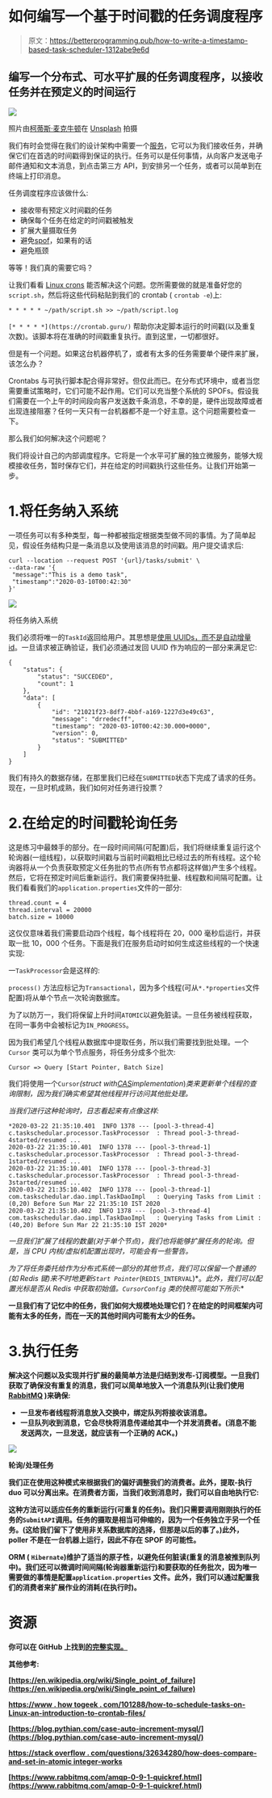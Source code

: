 # 如何编写一个基于时间戳的任务调度程序

> 原文：<https://betterprogramming.pub/how-to-write-a-timestamp-based-task-scheduler-1312abe9e6d>

## 编写一个分布式、可水平扩展的任务调度程序，以接收任务并在预定义的时间运行

![](img/16a3e4950066c65b57c8affc8dfe9040.png)

照片由[柯蒂斯·麦克牛顿](https://unsplash.com/@curtismacnewton?utm_source=unsplash&utm_medium=referral&utm_content=creditCopyText)在 [Unsplash](https://unsplash.com/s/photos/schedule?utm_source=unsplash&utm_medium=referral&utm_content=creditCopyText) 拍摄

我们有时会觉得在我们的设计架构中需要一个[服务](https://microservices.io/)，它可以为我们接收任务，并确保它们在首选的时间戳得到保证的执行。任务可以是任何事情，从向客户发送电子邮件通知和文本消息，到点击第三方 API，到安排另一个任务，或者可以简单到在终端上打印消息。

任务调度程序应该做什么:

*   接收带有预定义时间戳的任务
*   确保每个任务在给定的时间戳被触发
*   扩展大量摄取任务
*   避免[spof](https://en.wikipedia.org/wiki/Single_point_of_failure)，如果有的话
*   避免瓶颈

等等！我们真的需要它吗？

让我们看看 [Linux crons](https://www.howtogeek.com/101288/how-to-schedule-tasks-on-linux-an-introduction-to-crontab-files/) 能否解决这个问题。您所需要做的就是准备好您的`script.sh`，然后将这些代码粘贴到我们的 crontab ( `crontab -e`)上:

```
* * * * * ~/path/script.sh >> ~/path/script.log
```

`[* * * * *](https://crontab.guru/)` 帮助你决定脚本运行的时间戳(以及重复次数)。该脚本将在准确的时间戳重复执行。直到这里，一切都很好。

但是有一个问题。如果这台机器停机了，或者有太多的任务需要单个硬件来扩展，该怎么办？

Crontabs 与可执行脚本配合得非常好。但仅此而已。在分布式环境中，或者当您需要重试策略时，它们可能不起作用。它们可以充当整个系统的 SPOFs。假设我们需要在一个上午的时间段向客户发送数千条消息，不幸的是，硬件出现故障或者出现连接阻塞？任何一天只有一台机器都不是一个好主意。这个问题需要检查一下。

那么我们如何解决这个问题呢？

我们将设计自己的内部调度程序。它将是一个水平可扩展的独立微服务，能够大规模接收任务，暂时保存它们，并在给定的时间戳执行这些任务。让我们开始第一步。

# 1.将任务纳入系统

一项任务可以有多种类型，每一种都被指定根据类型做不同的事情。为了简单起见，假设任务结构只是一条消息以及使用该消息的时间戳。用户提交请求后:

```
curl --location --request POST '{url}/tasks/submit' \
--data-raw '{
 "message":"This is a demo task",
 "timestamp":"2020-03-10T00:42:30"
}'
```

![](img/aa4990681fb66b5e74ab1ea425905e8a.png)

将任务纳入系统

我们必须将唯一的`TaskId`返回给用户。其思想是[使用 UUIDs，而不是自动增量 id](https://blog.pythian.com/case-auto-increment-mysql/)。一旦请求被正确验证，我们必须通过发回 UUID 作为响应的一部分来满足它:

```
{
    "status": {
        "status": "SUCCEDED",
        "count": 1
    },
    "data": [
        {
            "id": "21021f23-8df7-4bbf-a169-1227d3e49c63",
            "message": "drredecff",
            "timestamp": "2020-03-10T00:42:30.000+0000",
            "version": 0,
            "status": "SUBMITTED"
        }
    ]
}
```

我们有持久的数据存储，在那里我们已经在`SUBMITTED`状态下完成了请求的任务。现在，一旦时机成熟，我们如何对任务进行投票？

# 2.在给定的时间戳轮询任务

这是练习中最棘手的部分。在一段时间间隔(可配置)后，我们将继续重复运行这个轮询器(一组线程)，以获取时间戳与当前时间戳相比已经过去的所有线程。这个轮询器将从一个负责获取预定义任务批的节点(所有节点都将这样做)产生多个线程。然后，它将在预定时间后重新运行。我们需要保持批量、线程数和间隔可配置。让我们看看我们的`application.properties`文件的一部分:

```
thread.count = 4
thread.interval = 20000
batch.size = 10000 
```

这仅仅意味着我们需要启动四个线程，每个线程将在 20，000 毫秒后运行，并获取一批 10，000 个任务。下面是我们在服务启动时如何生成这些线程的一个快速实现:

一`TaskProcessor`会是这样的:

`process()` 方法应标记为`Transactional`，因为多个线程(可从`*.*properties`文件配置)将从单个节点一次轮询数据库。

为了以防万一，我们将保留上升时间`ATOMIC`以避免脏读。一旦任务被线程获取，在同一事务中会被标记为`IN_PROGRESS`。

因为我们希望几个线程从数据库中提取任务，所以我们需要找到批处理。一个`Cursor` 类可以为单个节点服务，将任务分成多个批次:

```
Cursor => Query [Start Pointer, Batch Size]
```

我们将使用一个`Cursor`*(struct with[CAS](https://stackoverflow.com/questions/32634280/how-does-compare-and-set-in-atomicinteger-works)implementation*)*类来更新单个线程的查询限制，因为我们确实希望其他线程并行访问其他批处理。*

*当我们进行这种轮询时，日志看起来有点像这样:*

```
*2020-03-22 21:35:10.401  INFO 1378 --- [pool-3-thread-4] c.taskschedular.processor.TaskProcessor  : Thread pool-3-thread-4started/resumed ...
2020-03-22 21:35:10.401  INFO 1378 --- [pool-3-thread-1] c.taskschedular.processor.TaskProcessor  : Thread pool-3-thread-1started/resumed ...
2020-03-22 21:35:10.401  INFO 1378 --- [pool-3-thread-3] c.taskschedular.processor.TaskProcessor  : Thread pool-3-thread-3started/resumed ...
2020-03-22 21:35:10.402  INFO 1378 --- [pool-3-thread-1] com.taskschedular.dao.impl.TaskDaoImpl   : Querying Tasks from Limit : (0,20) Before Sun Mar 22 21:35:10 IST 2020
2020-03-22 21:35:10.402  INFO 1378 --- [pool-3-thread-4] com.taskschedular.dao.impl.TaskDaoImpl   : Querying Tasks from Limit : (40,20) Before Sun Mar 22 21:35:10 IST 2020*
```

*一旦我们扩展了线程的数量(对于单个节点)，我们也将能够扩展任务的轮询。但是，当 CPU 内核/虚拟机配置出现时，可能会有一些警告。*

*为了将任务委托给作为分布式系统一部分的其他节点，我们可以保留一个普通的(如 Redis 键)来不时地更新`Start Pointer`*(`REDIS_INTERVAL`)*。*此外，我们可以配置光标是否从 Redis 中获取初始值。`CursorConfig` 类的快照可能如下所示:**

**一旦我们有了记忆中的任务，我们如何大规模地处理它们？在给定的时间框架内可能有太多的任务，而在一天的其他时间内可能有太少的任务。**

# **3.执行任务**

**解决这个问题以及实现并行扩展的最简单方法是归结到发布-订阅模型。一旦我们获取了确保没有重复的消息，我们可以简单地放入一个消息队列(让我们使用 [RabbitMQ](https://www.rabbitmq.com/) )来确保:**

*   **一旦发布者线程将消息放入交换中，绑定队列将接收该消息。**
*   **一旦队列收到消息，它会尽快将消息传递给其中一个并发消费者。(消息不能发送两次，一旦发送，就应该有一个正确的 ACK。)**

**![](img/f3ee76d577a0b2fb97d10495b2b0f8ab.png)**

**轮询/处理任务**

**我们正在使用这种模式来根据我们的偏好调整我们的消费者。此外，提取-执行 duo 可以分离出来。在消费者方面，当我们收到消息时，我们可以自由地执行它:**

**这种方法可以适应任务的重新运行(可重复的任务)。我们只需要调用刚刚执行的任务的`SubmitAPI`调用。任务的摄取是相当可伸缩的，因为一个任务独立于另一个任务。(这给我们留下了使用非关系数据库的选择，但那是以后的事了。)此外，poller 不是在一台机器上运行，因此不存在 SPOF 的可能性。**

**ORM ( `Hibernate`)维护了适当的原子性，以避免任何脏读(重复的消息被推到队列中)。我们还可以微调时间间隔(轮询器重新运行)和要获取的任务批次，因为唯一需要做的事情是配置`application.properties` 文件。此外，我们可以通过配置我们的消费者来扩展作业的消耗(在执行时)。**

# **资源**

**你可以在 GitHub 上找到[的完整实现。](https://github.com/xero812/TaskSchedulerService)**

**其他参考:**

**[https://en.wikipedia.org/wiki/Single_point_of_failure](https://en.wikipedia.org/wiki/Single_point_of_failure)**

**[https://www . how togeek . com/101288/how-to-schedule-tasks-on-Linux-an-introduction-to-crontab-files/](https://www.howtogeek.com/101288/how-to-schedule-tasks-on-linux-an-introduction-to-crontab-files/)**

**[https://blog.pythian.com/case-auto-increment-mysql/](https://blog.pythian.com/case-auto-increment-mysql/)**

**[https://stack overflow . com/questions/32634280/how-does-compare-and-set-in-atomic integer-works](https://stackoverflow.com/questions/32634280/how-does-compare-and-set-in-atomicinteger-works)**

**[https://www.rabbitmq.com/amqp-0-9-1-quickref.html](https://www.rabbitmq.com/amqp-0-9-1-quickref.html)**
